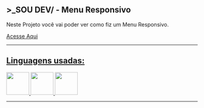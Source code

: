## **>_SOU DEV/ - Menu Responsivo**

Neste Projeto você vai poder ver como fiz um Menu Responsivo.

<a href="https://diogopolesso.github.io/Menu-Responsivo/" color="white">Acesse Aqui

****
## Linguagens usadas:

<div>
<img src="https://cdn.jsdelivr.net/gh/devicons/devicon/icons/javascript/javascript-original.svg" width="60"/>
<img src="https://cdn.jsdelivr.net/gh/devicons/devicon/icons/css3/css3-plain-wordmark.svg" width="60"/>
<img src="https://cdn.jsdelivr.net/gh/devicons/devicon/icons/html5/html5-plain-wordmark.svg" width="60"/>
</div>

****
